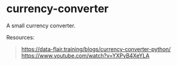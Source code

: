 # currency-converter
A small currency converter.

Resources:
>https://data-flair.training/blogs/currency-converter-python/
>https://www.youtube.com/watch?v=YXPyB4XeYLA
